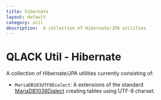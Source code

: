 ```yaml
---
title: hibernate
layout: default
category: util
description:  A collection of Hibernate/JPA utilities 
---
```


# QLACK Util - Hibernate
A collection of Hibernate/JPA utilities currently consisting of:

* `MariaDB103UTF8Dialect`: A extensions of the standard [MariaDB1038Dialect](https://docs.jboss.org/hibernate/orm/5.2/javadocs/index.html?org/hibernate/dialect/MariaDB103Dialect.html)
creating tables using UTF-8 charset.
